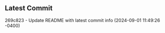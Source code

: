 
## Latest Commit
269c823 - Update README with latest commit info (2024-09-01 11:49:26 -0400) <Yunxi-Zhou>
